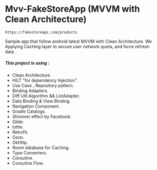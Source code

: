 # Mvv-FakeStoreApp (MVVM with Clean Architecture)
```
https://fakestoreapi.com/products
```

Sample app that follow android latest MVVM with Clean Architecture.
We Applying Caching layer to secure user network quota, and force refresh data .

##### This project is using :
- Clean Architecture.
- HILT "for dependency Injection".
- Use Case , Repository pattern.
- Binding Adapters.
- Diff Util Algorithm && ListAdapter.
- Data Binding & View Binding.
- Navigation Component.
- Gradle Catalogs.
- Shimmer effect by Facebook.
- Glide.
- lottie.
- Retrofit.
- Gson.
- OkHttp.
- Room database for Caching.
- Type Converters.
- Coroutine.
- Coroutine Flow.

